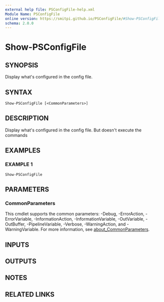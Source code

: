 ```yaml
---
external help file: PSConfigFile-help.xml
Module Name: PSConfigFile
online version: https://smitpi.github.io/PSConfigFile/#Show-PSConfigFile
schema: 2.0.0
---
```


# Show-PSConfigFile

## SYNOPSIS
Display what's configured in the config file.

## SYNTAX

```
Show-PSConfigFile [<CommonParameters>]
```

## DESCRIPTION
Display what's configured in the config file.
But doesn't execute the commands

## EXAMPLES

### EXAMPLE 1
```
Show-PSConfigFile
```

## PARAMETERS

### CommonParameters
This cmdlet supports the common parameters: -Debug, -ErrorAction, -ErrorVariable, -InformationAction, -InformationVariable, -OutVariable, -OutBuffer, -PipelineVariable, -Verbose, -WarningAction, and -WarningVariable. For more information, see [about_CommonParameters](http://go.microsoft.com/fwlink/?LinkID=113216).

## INPUTS

## OUTPUTS

## NOTES

## RELATED LINKS
